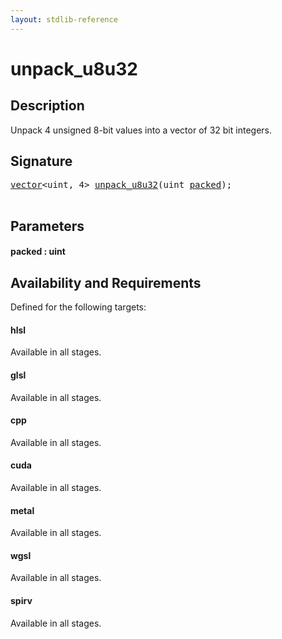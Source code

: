 ```yaml
---
layout: stdlib-reference
---
```


# unpack\_u8u32

## Description

Unpack 4 unsigned 8-bit values into a vector of 32 bit integers.




## Signature 

<pre>
<a href="../types/vector/index.html" class="code_type">vector</a>&lt;<span class="code_keyword">uint</span>, 4&gt; <a href="unpack_u8u32.html">unpack_u8u32</a>(<span class="code_keyword">uint</span> <a href="unpack_u8u32.html#decl-packed" class="code_param">packed</a>);

</pre>

## Parameters

####  <a id="decl-packed"></a>packed  : uint

## Availability and Requirements

Defined for the following targets:

#### hlsl
Available in all stages.

#### glsl
Available in all stages.

#### cpp
Available in all stages.

#### cuda
Available in all stages.

#### metal
Available in all stages.

#### wgsl
Available in all stages.

#### spirv
Available in all stages.



